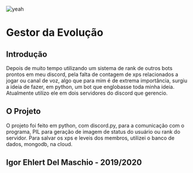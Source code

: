 ![yeah](http://badges.saporracorp.com/built-with-love.svg)

# Gestor da Evolução

## Introdução

Depois de muito tempo utilizando um sistema de rank de outros bots prontos em meu discord, pela falta de contagem de xps relacionados a jogar ou canal de voz, 
algo que para mim é de extrema importância, surgiu a ideia de fazer, em python, um bot que englobasse toda minha ideia. 
Atualmente utilizo ele em dois servidores do discord que gerencio.

## O Projeto

O projeto foi feito em python, com discord.py, para a comunicação com o programa, PIL para geração de imagem de status do usuário ou rank do servidor.
Para salvar os xps e leveis dos membros, utilizei o banco de dados, mongodb, na cloud.


## Igor Ehlert Del Maschio - 2019/2020

